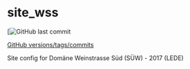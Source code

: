 # site_wss

[![GitHub last commit](https://img.shields.io/github/last-commit/:ffsw/:site_wss.svg)
	
[GitHub versions/tags/commits](#github-versionstagscommits)

Site config for Domäne Weinstrasse Süd (SÜW)  - 2017 (LEDE)
